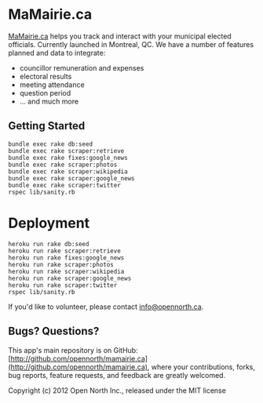 # MaMairie.ca

[MaMairie.ca](http://mamairie.ca/) helps you track and interact with your municipal elected officials. Currently launched in Montreal, QC. We have a number of features planned and data to integrate:

* councillor remuneration and expenses
* electoral results
* meeting attendance
* question period
* ... and much more

## Getting Started

    bundle exec rake db:seed
    bundle exec rake scraper:retrieve
    bundle exec rake fixes:google_news
    bundle exec rake scraper:photos
    bundle exec rake scraper:wikipedia
    bundle exec rake scraper:google_news
    bundle exec rake scraper:twitter
    rspec lib/sanity.rb

# Deployment

    heroku run rake db:seed
    heroku run rake scraper:retrieve
    heroku run rake fixes:google_news
    heroku run rake scraper:photos
    heroku run rake scraper:wikipedia
    heroku run rake scraper:google_news
    heroku run rake scraper:twitter
    rspec lib/sanity.rb

If you'd like to volunteer, please contact [info@opennorth.ca](mailto:info@opennorth.ca).

## Bugs? Questions?

This app's main repository is on GitHub: [http://github.com/opennorth/mamairie.ca](http://github.com/opennorth/mamairie.ca), where your contributions, forks, bug reports, feature requests, and feedback are greatly welcomed.

Copyright (c) 2012 Open North Inc., released under the MIT license
